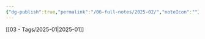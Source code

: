 ```yaml
---
{"dg-publish":true,"permalink":"/06-full-notes/2025-02/","noteIcon":""}
---
```


[[03 - Tags/2025-01\|2025-01]]